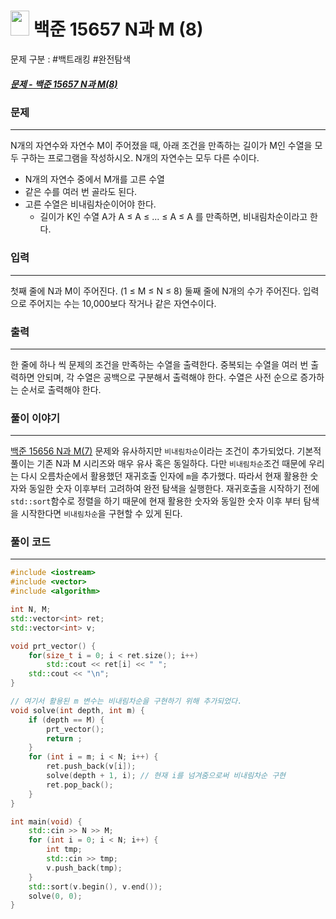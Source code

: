 
# <img src="https://d2gd6pc034wcta.cloudfront.net/tier/8.svg" width="30" height="40"> 백준 15657 N과 M (8)

문제 구분 : #백트래킹 #완전탐색 
##### [문제 - 백준 15657 N과 M(8)](https://www.acmicpc.net/problem/15657)

### 문제
<hr>

N개의 자연수와 자연수 M이 주어졌을 때, 아래 조건을 만족하는 길이가 M인 수열을 모두 구하는 프로그램을 작성하시오. N개의 자연수는 모두 다른 수이다.
 - N개의 자연수 중에서 M개를 고른 수열
- 같은 수를 여러 번 골라도 된다.
- 고른 수열은 비내림차순이어야 한다.
	- 길이가 K인 수열 A가 A ≤ A ≤ ... ≤ A ≤ A 를 만족하면, 비내림차순이라고 한다.

### 입력
<hr>

첫째 줄에 N과 M이 주어진다. (1 ≤ M ≤ N ≤ 8)
둘째 줄에 N개의 수가 주어진다. 입력으로 주어지는 수는 10,000보다 작거나 같은 자연수이다.
### 출력
<hr>

한 줄에 하나 씩 문제의 조건을 만족하는 수열을 출력한다. 중복되는 수열을 여러 번 출력하면 안되며, 각 수열은 공백으로 구분해서 출력해야 한다. 수열은 사전 순으로 증가하는 순서로 출력해야 한다.
### 풀이 이야기
<hr>

[백준 15656 N과 M(7)](./백준%2015656%20N과%20M%20(7).md) 문제와 유사하지만 `비내림차순`이라는 조건이 추가되었다. 기본적 풀이는 기존 N과 M 시리즈와 매우 유사 혹은 동일하다. 다만 `비내림차순`조건 때문에 우리는 다시 오름차순에서 활용했던 재귀호출 인자에 `m`을 추가했다. 따라서 현재 활용한 숫자와 동일한 숫자 이후부터 고려하여 완전 탐색을 실행한다. 재귀호출을 시작하기 전에 `std::sort`함수로 정렬을 하기 때문에 현재 활용한 숫자와 동일한 숫자 이후 부터 탐색을 시작한다면 `비내림차순`을 구현할 수 있게 된다.
### 풀이 코드
<hr>

``` c++
#include <iostream>
#include <vector>
#include <algorithm>

int N, M;
std::vector<int> ret;
std::vector<int> v;

void prt_vector() {
	for(size_t i = 0; i < ret.size(); i++)
		std::cout << ret[i] << " ";
	std::cout << "\n";
}

// 여기서 활용된 m 변수는 비내림차순을 구현하기 위해 추가되었다.
void solve(int depth, int m) {
	if (depth == M) {
		prt_vector();
		return ;
	}
	for (int i = m; i < N; i++) {
		ret.push_back(v[i]);
		solve(depth + 1, i); // 현재 i를 넘겨줌으로써 비내림차순 구현
		ret.pop_back();
	}
}

int main(void) {
	std::cin >> N >> M;
	for (int i = 0; i < N; i++) {
		int tmp;
		std::cin >> tmp;
		v.push_back(tmp);
	}
	std::sort(v.begin(), v.end());
	solve(0, 0);
}
```

